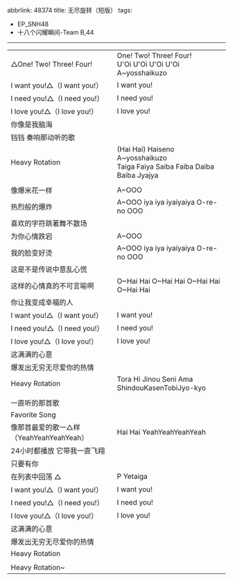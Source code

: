 abbrlink: 48374
title: 无尽旋转（短版）
tags:
  - EP_SNH48
  - 十八个闪耀瞬间-Team B,44
---
|      |      |
|--|--|
|△One! Two! Three! Four!|One! Two! Three! Four!<br>U'Oi U'Oi U'Oi U'Oi<br>A~yosshaikuzo|
|I want you!△（I want you!）|I want you!|
|I need you!△（I need you!）|I need you!|
|I love you!△（I love you!）|I love you!|
|你像是我脑海|      |
|铛铛 奏响那动听的歌|      |
|Heavy Rotation|(Hai Hai) Haiseno<br>A~yosshaikuzo<br>Taiga Faiya Saiba Faiba Daiba Baiba Jyajya|
|      |      |
|像爆米花一样|A~OOO|
|热烈般的爆炸|A~OOO iya iya iyaiyaiya O-re-no OOO|
|喜欢的字符跳著舞不散场|      |
|为你心情跌宕|A~OOO|
|我的脸变好烫|A~OOO iya iya iyaiyaiya O-re-no OOO|
|这是不是传说中意乱心慌|      |
|这样的心情真的不可言喻啊|O~Hai Hai O~Hai Hai O~Hai Hai O~Hai Hai|
|你让我变成幸福的人|      |
|I want you!△（I want you!）|I want you!|
|I need you!△（I need you!）|I need you!|
|I love you!△（I love you!）|I love you!|
|这满满的心意|      |
|爆发出无穷无尽爱你的热情|      |
|Heavy Rotation|Tora Hi Jinou Seni Ama ShindouKasenTobiJyo-kyo|
|      |      |
|一直听的那首歌|      |
|Favorite Song|      |
|像那首最爱的歌一△样（YeahYeahYeahYeah）|Hai Hai YeahYeahYeahYeah|
|24小时都播放 它带我一直飞翔|      |
|只要有你|      |
|在列表中回荡     △|P Yetaiga|
|I want you!△（I want you!）|I want you!|
|I need you!△（I need you!）|I need you!|
|I love you!△（I love you!）|I love you!|
|这满满的心意|      |
|爆发出无穷无尽爱你的热情|      |
|Heavy Rotation|      |
|      |      |
|Heavy Rotation~|      |
